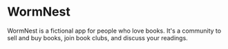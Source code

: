# WormNest
WormNest is a fictional app for people who love books. It's a community to sell and buy books, join book clubs, and discuss your readings.
